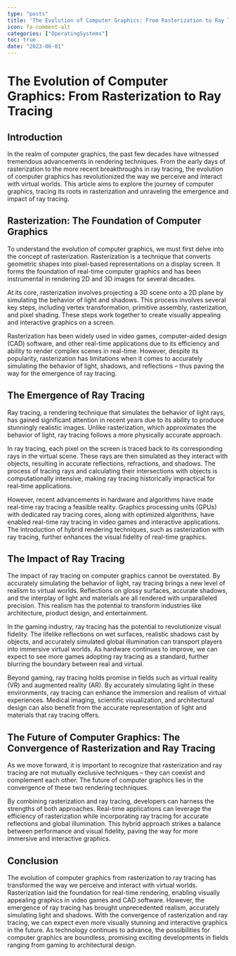 ```yaml
---
type: "posts"
title: 'The Evolution of Computer Graphics: From Rasterization to Ray Tracing'
icon: fa-comment-alt
categories: ["OperatingSystems"]
toc: true
date: "2023-06-01"
---
```




# The Evolution of Computer Graphics: From Rasterization to Ray Tracing

## Introduction
In the realm of computer graphics, the past few decades have witnessed tremendous advancements in rendering techniques. From the early days of rasterization to the more recent breakthroughs in ray tracing, the evolution of computer graphics has revolutionized the way we perceive and interact with virtual worlds. This article aims to explore the journey of computer graphics, tracing its roots in rasterization and unraveling the emergence and impact of ray tracing.

## Rasterization: The Foundation of Computer Graphics
To understand the evolution of computer graphics, we must first delve into the concept of rasterization. Rasterization is a technique that converts geometric shapes into pixel-based representations on a display screen. It forms the foundation of real-time computer graphics and has been instrumental in rendering 2D and 3D images for several decades.

At its core, rasterization involves projecting a 3D scene onto a 2D plane by simulating the behavior of light and shadows. This process involves several key steps, including vertex transformation, primitive assembly, rasterization, and pixel shading. These steps work together to create visually appealing and interactive graphics on a screen.

Rasterization has been widely used in video games, computer-aided design (CAD) software, and other real-time applications due to its efficiency and ability to render complex scenes in real-time. However, despite its popularity, rasterization has limitations when it comes to accurately simulating the behavior of light, shadows, and reflections – thus paving the way for the emergence of ray tracing.

## The Emergence of Ray Tracing
Ray tracing, a rendering technique that simulates the behavior of light rays, has gained significant attention in recent years due to its ability to produce stunningly realistic images. Unlike rasterization, which approximates the behavior of light, ray tracing follows a more physically accurate approach.

In ray tracing, each pixel on the screen is traced back to its corresponding rays in the virtual scene. These rays are then simulated as they interact with objects, resulting in accurate reflections, refractions, and shadows. The process of tracing rays and calculating their intersections with objects is computationally intensive, making ray tracing historically impractical for real-time applications.

However, recent advancements in hardware and algorithms have made real-time ray tracing a feasible reality. Graphics processing units (GPUs) with dedicated ray tracing cores, along with optimized algorithms, have enabled real-time ray tracing in video games and interactive applications. The introduction of hybrid rendering techniques, such as rasterization with ray tracing, further enhances the visual fidelity of real-time graphics.

## The Impact of Ray Tracing
The impact of ray tracing on computer graphics cannot be overstated. By accurately simulating the behavior of light, ray tracing brings a new level of realism to virtual worlds. Reflections on glossy surfaces, accurate shadows, and the interplay of light and materials are all rendered with unparalleled precision. This realism has the potential to transform industries like architecture, product design, and entertainment.

In the gaming industry, ray tracing has the potential to revolutionize visual fidelity. The lifelike reflections on wet surfaces, realistic shadows cast by objects, and accurately simulated global illumination can transport players into immersive virtual worlds. As hardware continues to improve, we can expect to see more games adopting ray tracing as a standard, further blurring the boundary between real and virtual.

Beyond gaming, ray tracing holds promise in fields such as virtual reality (VR) and augmented reality (AR). By accurately simulating light in these environments, ray tracing can enhance the immersion and realism of virtual experiences. Medical imaging, scientific visualization, and architectural design can also benefit from the accurate representation of light and materials that ray tracing offers.

## The Future of Computer Graphics: The Convergence of Rasterization and Ray Tracing
As we move forward, it is important to recognize that rasterization and ray tracing are not mutually exclusive techniques – they can coexist and complement each other. The future of computer graphics lies in the convergence of these two rendering techniques.

By combining rasterization and ray tracing, developers can harness the strengths of both approaches. Real-time applications can leverage the efficiency of rasterization while incorporating ray tracing for accurate reflections and global illumination. This hybrid approach strikes a balance between performance and visual fidelity, paving the way for more immersive and interactive graphics.

## Conclusion
The evolution of computer graphics from rasterization to ray tracing has transformed the way we perceive and interact with virtual worlds. Rasterization laid the foundation for real-time rendering, enabling visually appealing graphics in video games and CAD software. However, the emergence of ray tracing has brought unprecedented realism, accurately simulating light and shadows. With the convergence of rasterization and ray tracing, we can expect even more visually stunning and interactive graphics in the future. As technology continues to advance, the possibilities for computer graphics are boundless, promising exciting developments in fields ranging from gaming to architectural design.